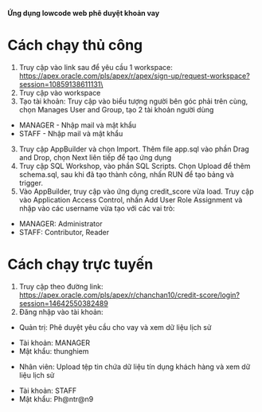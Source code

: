 **Ứng dụng lowcode web phê duyệt khoản vay** 
# Cách chạy thủ công 
1. Truy cập vào link sau để yêu cầu 1 workspace: https://apex.oracle.com/pls/apex/r/apex/sign-up/request-workspace?session=10859138611131\
2. Truy cập vào workspace
3. Tạo tài khoản: Truy cập vào biểu tượng người bên góc phải trên cùng, chọn Manages User and Group, tạo 2 tài khoản người dùng 
- MANAGER - Nhập mail và mật khẩu 
- STAFF - Nhập mail và mật khẩu
3. Truy cập AppBuilder và chọn Import. Thêm file app.sql vào phần Drag and Drop, chọn Next liên tiếp để tạo ứng dụng
4. Truy cập SQL Workshop, vào phần SQL Scripts. Chọn Upload để thêm schema.sql, sau khi đã tạo thành công, nhấn RUN để tạo bảng và trigger.
5. Vào AppBuilder, truy cập vào ứng dụng credit_score vừa load. Truy cập vào Application Access Control, nhấn Add User Role Assignment và nhập vào các username vừa tạo với các vai trò: 
- MANAGER: Administrator
- STAFF: Contributor, Reader
# Cách chạy trực tuyến
1. Truy cập theo đường link: https://apex.oracle.com/pls/apex/r/chanchan10/credit-score/login?session=14642550382489
2. Đăng nhập vào tài khoản: 
- Quản trị: Phê duyệt yêu cầu cho vay và xem dữ liệu lịch sử
+ Tài khoản: MANAGER
+ Mật khẩu: thunghiem
- Nhân viên: Upload tệp tin chứa dữ liệu tín dụng khách hàng và xem dữ liệu lịch sử 
+ Tài khoản: STAFF
+ Mật khẩu: Ph@ntr@n9
